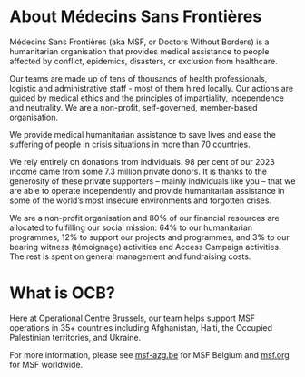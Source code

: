 # About Médecins Sans Frontières

Médecins Sans Frontières (aka MSF, or Doctors Without Borders) is a humanitarian organisation that provides medical assistance to people affected by conflict, epidemics, disasters, or exclusion from healthcare.

Our teams are made up of tens of thousands of health professionals, logistic and administrative staff - most of them hired locally. Our actions are guided by medical ethics and the principles of impartiality, independence and neutrality. We are a non-profit, self-governed, member-based organisation.

We provide medical humanitarian assistance to save lives and ease the suffering of people in crisis situations in more than 70 countries.

We rely entirely on donations from individuals. 98 per cent of our 2023 income came from some 7.3 million private donors. It is thanks to the generosity of these private supporters – mainly individuals like you – that we are able to operate independently and provide humanitarian assistance in some of the world’s most insecure environments and forgotten crises.

We are a non-profit organisation and 80% of our financial resources are allocated to fulfilling our social mission: 64% to our humanitarian programmes, 12% to support our projects and programmes, and 3% to our bearing witness (témoignage) activities and Access Campaign activities. The rest is spent on general management and fundraising costs.

# What is OCB?

Here at Operational Centre Brussels, our team helps support MSF operations in 35+ countries including Afghanistan, Haiti, the Occupied Palestinian territories, and Ukraine.

For more information, please see [msf-azg.be](https://msf-azg.be) for MSF Belgium and [msf.org](https://msf.org) for MSF worldwide.
